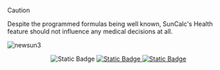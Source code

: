 >[!CAUTION]
>Despite the programmed formulas being well known, SunCalc's Health feature should not influence any medical decisions at all.

![newsun3](https://github.com/user-attachments/assets/f6227953-3455-453c-b4a4-c8c180846d0a)

<!-- Documentation -->
<div align="center">
  
  <!-- Documentation Tag -->
  <img alt="Static Badge" src="https://img.shields.io/badge/DOCUMENTATION%3A-Orange?style=for-the-badge&logoColor=%23fa6900&color=%23fa6900&link=https%3A%2F%2Fgithub.com%2FSoneyBun%2FSunCalc-V3%2Fblob%2Fmaster%2FDocumentation%2FCurrency.md">

  <!-- Currency Tag (Clickable) -->
  <a href="Documentation/Currency.md" target="_blank">
  <img alt="Static Badge" src="https://img.shields.io/badge/CURRENCY-Orange?style=for-the-badge&logoColor=%23fa6900&color=%23fa6900">
  </a>

  <!-- Health Tag (Clickable) -->
  <a href="Documentation/Health.md" target="_blank">
  <img alt="Static Badge" src="https://img.shields.io/badge/HEALTH-Orange?style=for-the-badge&logoColor=%23fa6900&color=%23fa6900">
  </a>

</div>
